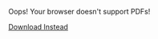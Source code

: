 <object data="/assets/2024-04-27-Free Range Programming.pdf" width="1000" height="1000" type="application/pdf">    
	<p>Oops! Your browser doesn't support PDFs!</p>
    <p><a href="/assets/2024-04-27-Free Range Programming.pdf">Download Instead</a></p>
</object>

<script src="https://utteranc.es/client.js" 
        repo="guitarvydas/guitarvydas.github.io" 
        issue-term="pathname" 
        theme="github-light" 
        crossorigin="anonymous" 
        async> 
</script> 
